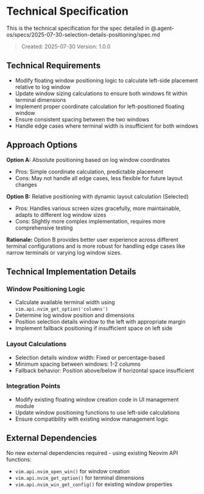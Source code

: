 # Technical Specification

This is the technical specification for the spec detailed in @.agent-os/specs/2025-07-30-selection-details-positioning/spec.md

> Created: 2025-07-30
> Version: 1.0.0

## Technical Requirements

- Modify floating window positioning logic to calculate left-side placement relative to log window
- Update window sizing calculations to ensure both windows fit within terminal dimensions  
- Implement proper coordinate calculation for left-positioned floating window
- Ensure consistent spacing between the two windows
- Handle edge cases where terminal width is insufficient for both windows

## Approach Options

**Option A:** Absolute positioning based on log window coordinates
- Pros: Simple coordinate calculation, predictable placement
- Cons: May not handle all edge cases, less flexible for future layout changes

**Option B:** Relative positioning with dynamic layout calculation (Selected)  
- Pros: Handles various screen sizes gracefully, more maintainable, adapts to different log window sizes
- Cons: Slightly more complex implementation, requires more comprehensive testing

**Rationale:** Option B provides better user experience across different terminal configurations and is more robust for handling edge cases like narrow terminals or varying log window sizes.

## Technical Implementation Details

### Window Positioning Logic
- Calculate available terminal width using `vim.api.nvim_get_option('columns')`
- Determine log window position and dimensions
- Position selection details window to the left with appropriate margin
- Implement fallback positioning if insufficient space on left side

### Layout Calculations
- Selection details window width: Fixed or percentage-based
- Minimum spacing between windows: 1-2 columns
- Fallback behavior: Position above/below if horizontal space insufficient

### Integration Points
- Modify existing floating window creation code in UI management module
- Update window positioning functions to use left-side calculations
- Ensure compatibility with existing window management logic

## External Dependencies

No new external dependencies required - using existing Neovim API functions:
- `vim.api.nvim_open_win()` for window creation
- `vim.api.nvim_get_option()` for terminal dimensions
- `vim.api.nvim_win_get_config()` for existing window properties
